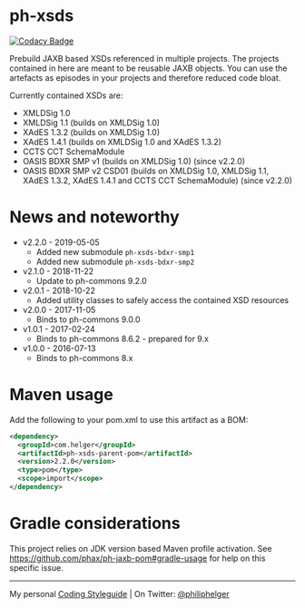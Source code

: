# ph-xsds

[![Codacy Badge](https://api.codacy.com/project/badge/Grade/8f026db5f326450e8f1726f1160a9085)](https://www.codacy.com/app/philip/ph-xsds?utm_source=github.com&utm_medium=referral&utm_content=phax/ph-xsds&utm_campaign=badger)

Prebuild JAXB based XSDs referenced in multiple projects.
The projects contained in here are meant to be reusable JAXB objects.
You can use the artefacts as episodes in your projects and therefore reduced code bloat.

Currently contained XSDs are:
  * XMLDSig 1.0
  * XMLDSig 1.1 (builds on XMLDSig 1.0)
  * XAdES 1.3.2 (builds on XMLDSig 1.0) 
  * XAdES 1.4.1 (builds on XMLDSig 1.0 and XAdES 1.3.2)
  * CCTS CCT SchemaModule
  * OASIS BDXR SMP v1 (builds on XMLDSig 1.0) (since v2.2.0)
  * OASIS BDXR SMP v2 CSD01 (builds on XMLDSig 1.0, XMLDSig 1.1, XAdES 1.3.2, XAdES 1.4.1 and CCTS CCT SchemaModule) (since v2.2.0)

# News and noteworthy

* v2.2.0 - 2019-05-05
    * Added new submodule `ph-xsds-bdxr-smp1`
    * Added new submodule `ph-xsds-bdxr-smp2`
* v2.1.0 - 2018-11-22
    * Update to ph-commons 9.2.0
* v2.0.1 - 2018-10-22
    * Added utility classes to safely access the contained XSD resources
* v2.0.0 - 2017-11-05
    * Binds to ph-commons 9.0.0
* v1.0.1 - 2017-02-24
    * Binds to ph-commons 8.6.2 - prepared for 9.x
* v1.0.0 - 2016-07-13
    * Binds to ph-commons 8.x


# Maven usage

Add the following to your pom.xml to use this artifact as a BOM:

```xml
<dependency>
  <groupId>com.helger</groupId>
  <artifactId>ph-xsds-parent-pom</artifactId>
  <version>2.2.0</version>
  <type>pom</type>
  <scope>import</scope>
</dependency>
```

# Gradle considerations

This project relies on JDK version based Maven profile activation.
See https://github.com/phax/ph-jaxb-pom#gradle-usage for help on this specific issue. 

---

My personal [Coding Styleguide](https://github.com/phax/meta/blob/master/CodingStyleguide.md) |
On Twitter: <a href="https://twitter.com/philiphelger">@philiphelger</a>
